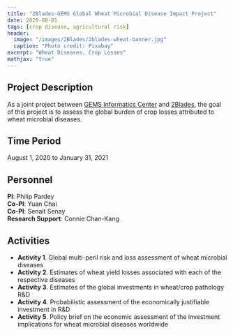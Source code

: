 ```yaml
---
title: "2Blades-GEMS Global Wheat Microbial Disease Impact Project"
date: 2020-08-01
tags: [crop disease, agricultural risk]
header:
  image: "/images/2Blades/2blades-wheat-banner.jpg"
  caption: "Photo credit: Pixabay"
excerpt: "Wheat Diseases, Crop Losses"
mathjax: "true"
---
```


## Project Description
As a joint project between [GEMS Informatics Center](https://agroinformatics.org/) and [2Blades](https://2blades.org/), the goal of this project is to assess the global burden of crop losses attributed to wheat microbial diseases.

## Time Period
August 1, 2020 to January 31, 2021

## Personnel
**PI**: Philip Pardey   
**Co-PI**: Yuan Chai    
**Co-PI**: Senait Senay  
**Research Support**: Connie Chan-Kang   

## Activities
* **Activity 1**. Global multi-peril risk and loss assessment of wheat microbial diseases
* **Activity 2**. Estimates of wheat yield losses associated with each of the respective diseases
* **Activity 3**. Estimates of the global investments in wheat/crop pathology R&D
* **Activity 4**. Probabilistic assessment of the economically justifiable investment in R&D
* **Activity 5**. Policy brief on the economic assessment of the investment implications for wheat microbial diseases worldwide


